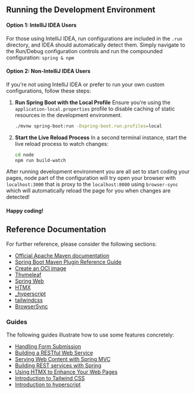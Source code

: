 ## Running the Development Environment

#### Option 1: IntelliJ IDEA Users

For those using IntelliJ IDEA, run configurations are included in the `.run` directory, and IDEA should automatically detect them. Simply navigate to the Run/Debug configuration controls and run the compounded configuration: `spring & npm`

#### Option 2: Non-IntelliJ IDEA Users

If you're not using IntelliJ IDEA or prefer to run your own custom configurations, follow these steps:

1. **Run Spring Boot with the Local Profile**
   Ensure you're using the `application-local.properties` profile to disable caching of static resources in the development environment.

   ```bash
   ./mvnw spring-boot:run -Dspring-boot.run.profiles=local
   ```
2. **Start the Live Reload Process**
   In a second terminal instance, start the live reload process to watch changes:

   ```bash
   cd node 
   npm run build-watch
   ```

After running development environment you are all set to start coding your pages, node part of the configuration will try open your browser with `localhost:3000` that is proxy to the `localhost:8080` using `browser-sync` which will automatically reload the page for you when changes are detected!
#### Happy coding!

## Reference Documentation

For further reference, please consider the following sections:

* [Official Apache Maven documentation](https://maven.apache.org/guides/index.html)
* [Spring Boot Maven Plugin Reference Guide](https://docs.spring.io/spring-boot/docs/3.3.0/maven-plugin/reference/html/)
* [Create an OCI image](https://docs.spring.io/spring-boot/docs/3.3.0/maven-plugin/reference/html/#build-image)
* [Thymeleaf](https://docs.spring.io/spring-boot/docs/3.3.0/reference/htmlsingle/index.html#web.servlet.spring-mvc.template-engines)
* [Spring Web](https://docs.spring.io/spring-boot/docs/3.3.0/reference/htmlsingle/index.html#web)
* [HTMX](https://htmx.org/docs/)
* [_hyperscript](https://hyperscript.org/docs/)
* [tailwindcss](https://tailwindcss.com/docs/utility-first)
* [BrowserSync](https://browsersync.io/)

### Guides

The following guides illustrate how to use some features concretely:

* [Handling Form Submission](https://spring.io/guides/gs/handling-form-submission/)
* [Building a RESTful Web Service](https://spring.io/guides/gs/rest-service/)
* [Serving Web Content with Spring MVC](https://spring.io/guides/gs/serving-web-content/)
* [Building REST services with Spring](https://spring.io/guides/tutorials/rest/)
* [Using HTMX to Enhance Your Web Pages](https://htmx.org/examples)
* [Introduction to Tailwind CSS](https://www.geeksforgeeks.org/introduction-to-tailwind-css/)
* [Introduction to hyperscript](https://hyperscript.org/docs/#introduction)

